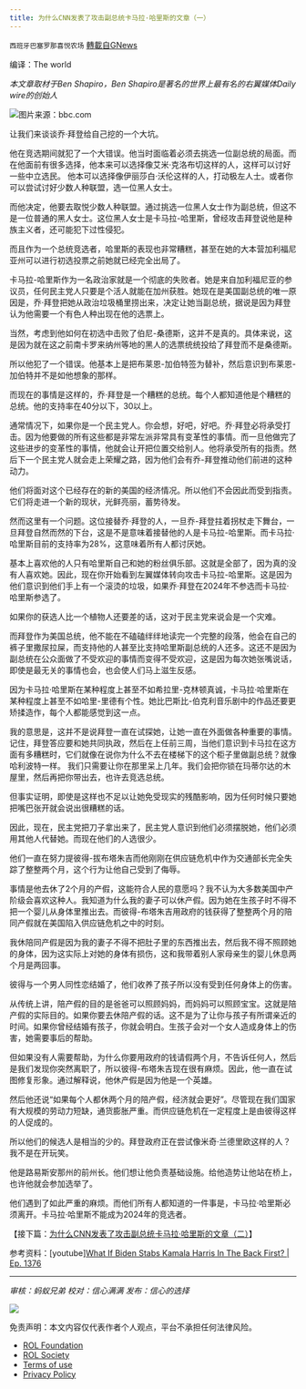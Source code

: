 ```yaml
---
title: 为什么CNN发表了攻击副总统卡马拉·哈里斯的文章（一）
---
```

`西班牙巴塞罗那喜悦农场` [轉載自GNews](https://gnews.org/zh-hans/1746538/)

编译：The world

*本文章取材于Ben Shapiro，Ben Shapiro是著名的世界上最有名的右翼媒体Daily wire的创始人*

![](https://assets.gnews.org/wp-content/uploads/2021/12/image0-27.jpg)图片来源：bbc.com

让我们来谈谈乔·拜登给自己挖的一个大坑。

他在竞选期间就犯了一个大错误。他当时面临着必须去挑选一位副总统的局面。而在他面前有很多选择，他本来可以选择像艾米·克洛布切这样的人，这样可以讨好一些中立选民。 他本可以选择像伊丽莎白·沃伦这样的人，打动极左人士。或者你可以尝试讨好少数人种联盟，选一位黑人女士。

而他决定，他要去取悦少数人种联盟。通过挑选一位黑人女士作为副总统，但这不是一位普通的黑人女士。这位黑人女士是卡马拉-哈里斯，曾经攻击拜登说他是种族主义者，还可能犯下过性侵犯。

而且作为一个总统竞选者，哈里斯的表现也非常糟糕，甚至在她的大本营加利福尼亚州可以进行初选投票之前她就已经完全出局了。

卡马拉-哈里斯作为一名政治家就是一个彻底的失败者。她是来自加利福尼亚的参议员，任何民主党人只要是个活人就能在加州获胜。她现在是美国副总统的唯一原因是，乔·拜登把她从政治垃圾桶里捞出来，决定让她当副总统，据说是因为拜登认为他需要一个有色人种出现在他的选票上。

当然，考虑到他如何在初选中击败了伯尼-桑德斯，这并不是真的。具体来说，这是因为就在这之前南卡罗来纳州等地的黑人的选票统统投给了拜登而不是桑德斯。

所以他犯了一个错误。他基本上是把布莱恩-加伯特签为替补，然后意识到布莱恩-加伯特并不是如他想象的那样。

而现在的事情是这样的，乔·拜登是一个糟糕的总统。每个人都知道他是个糟糕的总统。他的支持率在40分以下，30以上。

通常情况下，如果你是一个民主党人。你会想，好吧，好吧。乔·拜登必将承受打击。因为他要做的所有这些都是非常左派非常具有变革性的事情。而一旦他做完了这些进步的变革性的事情，他就会让开把位置交给别人。他将承受所有的指责。然后下一个民主党人就会走上荣耀之路，因为他们会有乔-拜登推动他们前进的这种动力。

他们将面对这个已经存在的新的美国的经济情况。所以他们不会因此而受到指责。它们将走进一个新的现状，光鲜亮丽，蓄势待发。

然而这里有一个问题。这位接替乔·拜登的人，一旦乔-拜登拄着拐杖走下舞台，一旦拜登自然而然的下台，这是不是意味着接替他的人是卡马拉-哈里斯。而卡马拉·哈里斯目前的支持率为28%，这意味着所有人都讨厌她。

基本上喜欢他的人只有哈里斯自己和她的粉丝俱乐部。这就是全部了，因为真的没有人喜欢她。因此，现在你开始看到左翼媒体转向攻击卡马拉-哈里斯。这是因为他们意识到他们手上有一个滚烫的垃圾，如果乔·拜登在2024年不参选而卡马拉·哈里斯参选了。

如果你的获选人比一个植物人还要差的话，这对于民主党来说会是一个灾难。

而拜登作为美国总统，他不能在不磕磕绊绊地读完一个完整的段落，他会在自己的裤子里撒尿拉屎，而支持他的人甚至比支持哈里斯副总统的人还多。这还不是因为副总统在公众面做了不受欢迎的事情而变得不受欢迎，这是因为每次她张嘴说话，即使是最无关的事情也会，也会使人们马上滋生反感。

因为卡马拉·哈里斯在某种程度上甚至不如希拉里-克林顿真诚，卡马拉·哈里斯在某种程度上甚至不如哈里-里德有个性。她比巴斯比-伯克利音乐剧中的作品还要更矫揉造作，每个人都能感觉到这一点。

我的意思是，这并不是说拜登一直在试探她，让她一直在外面做各种重要的事情。记住，拜登答应要和她共同执政，然后在上任前三周，当他们意识到卡马拉在这方面有多糟糕时，它们就像在说你为什么不去在楼梯下的这个柜子里做副总统？就像哈利波特一样。 我们只需要让你在那里呆上几年。我们会把你锁在玛蒂尔达的木屋里，然后再把你带出去，也许去竞选总统。

但事实证明，即使是这样也不足以让她免受现实的残酷影响，因为任何时候只要她把嘴巴张开就会说出很糟糕的话。

因此，现在，民主党把刀子拿出来了，民主党人意识到他们必须摆脱她，他们必须用其他人代替她。而现在他们的人选很少。

他们一直在努力提彼得-拔布塔朱吉而他刚刚在供应链危机中作为交通部长完全失踪了整整两个月，这个行为让他自己受到了侮辱。

事情是他去休了2个月的产假，这能符合人民的意愿吗？我不认为大多数美国中产阶级会喜欢这种人。我知道为什么我的妻子可以休产假。因为她在生孩子时不得不把一个婴儿从身体里推出去。而彼得-布塔朱吉用政府的钱获得了整整两个月的陪同产假就在美国陷入供应链危机之中的时刻。

我休陪同产假是因为我的妻子不得不把肚子里的东西推出去，然后我不得不照顾她的身体，因为这实际上对她的身体有损伤，这和我带着别人家母亲生的婴儿休息两个月是两回事。

彼得与一个男人同性恋结婚了，他们收养了孩子所以没有受到任何身体上的伤害。

从传统上讲，陪产假的目的是爸爸可以照顾妈妈，而妈妈可以照顾宝宝。这就是陪产假的实际目的。如果你要去休陪产假的话。这不是为了让你与孩子有所谓亲近的时间。如果你曾经结婚有孩子，你就会明白。生孩子会对一个女人造成身体上的伤害，她需要事后的帮助。

但如果没有人需要帮助，为什么你要用政府的钱请假两个月，不告诉任何人，然后是我们发现你突然离职了，所以彼得-布塔朱吉现在很有麻烦。因此，他一直在试图修复形象。通过解释说，他休产假是因为他是一个英雄。

然后他还说“如果每个人都休两个月的陪产假，经济就会更好”。尽管现在我们国家有大规模的劳动力短缺，通货膨胀严重。而供应链危机在一定程度上是由彼得这样的人促成的。

所以他们的候选人是相当的少的。拜登政府正在尝试像米奇·兰德里欧这样的人？我不是在开玩笑。

他是路易斯安那州的前州长。他们想让他负责基础设施。给他造势让他站在桥上，也许他就会参加选举了。

他们遇到了如此严重的麻烦。而他们所有人都知道的一件事是，卡马拉·哈里斯必须离开。卡马拉·哈里斯不能成为2024年的竞选者。

【接下篇：[为什么CNN发表了攻击副总统卡马拉·哈里斯的文章（二）](https://gnews.org/zh-hans/1746575/)】

参考资料：[youtube][What If Biden Stabs Kamala Harris In The Back First? | Ep. 1376](https://www.youtube.com/watch?v=PKKrb4C9ypw&amp;t=988s)

* * *

*审核：蚂蚁兄弟*
*校对：信心满满*
*发布：信心的选择*

![](https://assets.gnews.org/wp-content/uploads/2021/12/GNEWS_CH.-1-3-2.jpeg)

 

免责声明：本文内容仅代表作者个人观点，平台不承担任何法律风险。

- [ROL Foundation](https://rolfoundation.org/)
- [ROL Society](https://rolsociety.org/)
- [Terms of use](https://gnews.org/terms-of-use-3/)
- [Privacy Policy](https://gnews.org/privacy-policy/)
